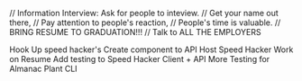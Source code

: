 
// Information Interview: Ask for people to inteview. 
// Get your name out there, 
// Pay attention to people's reaction, 
// People's time is valuable.
// BRING RESUME TO GRADUATION!!!
// Talk to ALL THE EMPLOYERS



 Hook Up speed hacker's Create component to API
 Host Speed Hacker
 Work on Resume
 Add testing to Speed Hacker Client + API
 More Testing for Almanac Plant CLI
